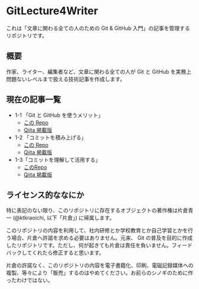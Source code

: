 # GitLecture4Writer

これは「文章に関わる全ての人のための Git & GitHub 入門」の記事を管理するリポジトリです。

## 概要

作家、ライター、編集者など、文章に関わる全ての人が Git と GitHub を実務上問題ないレベルまで扱える技術記事を作成します。

## 現在の記事一覧

- 1-1 「Git と GitHub を使うメリット」
  - [この Repo](Chapter1/Chapter1_1.md)
  - [Qiita 掲載版](https://qiita.com/ktkraoichi/items/6b31644e4832882310d8)
- 1-2 「コミットを積み上げる」
  - [この Repo](Chapter1/Chapter1_2.md)
  - [Qiita 掲載版](https://qiita.com/ktkraoichi/items/1c60e7eba1ec9c570518)
- 1-3「コミットを理解して活用する」
  - [このRepo](Chapter1/Chapter1_3.md)
  - [Qiita 掲載版](https://qiita.com/ktkraoichi/items/270ff4d89bfe9e278a12)

## ライセンス的ななにか

特に表記のない限り、このリポジトリに存在するオブジェクトの著作権は片倉青一 (@ktkraoichi, 以下「片倉」) に帰属します。

このリポジトリの内容を利用して、社内研修とか学校教育とか自己学習とかを行う場合、片倉へ許諾を求める必要はありません。元来、 Git の普及を目的に作成したリポジトリです。ただし、何が起きても片倉は責任を負いません。フィードバックしてくれたら修正すると思います。

片倉の許諾なく、このリポジトリの内容を電子書籍化、印刷、電磁記録媒体への複製、等々により「販売」するのはやめてください。お前らのシノギのために作ったわけではない。
